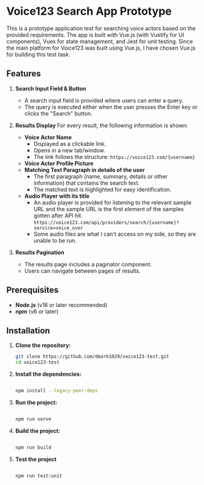 # Voice123 Search App Prototype

This is a prototype application test for searching voice actors based on the provided requirements. The app is built with Vue.js (with Vuetify for UI components), Vuex for state management, and Jest for unit testing.
Since the main platform for Voice123 was built using Vue.js, I have chosen Vue.js for building this test task.

## Features

1. **Search Input Field & Button**
   - A search input field is provided where users can enter a query.
   - The query is executed either when the user presses the Enter key or clicks the "Search" button.

2. **Results Display**
   For every result, the following information is shown:
   - **Voice Actor Name**  
     - Displayed as a clickable link.
     - Opens in a new tab/window.
     - The link follows the structure: `https://voice123.com/{username}`
   - **Voice Actor Profile Picture**
   - **Matching Text Paragraph in details of the user**  
     - The first paragraph (name, summary, details or other information) that contains the search text.
     - The matched text is highlighted for easy identification.
   - **Audio Player with its title**  
     - An audio player is provided for listening to the relevant sample URL and the sample URL is the first element of the samples gotten after API hit. `https://voice123.com/api/providers/search/{username}?service=voice_over`
     - Some audio files are what I can't access on my side, so they are unable to be run.

3. **Results Pagination**
   - The results page includes a paginator component.
   - Users can navigate between pages of results.

## Prerequisites

- **Node.js** (v16 or later recommended)
- **npm** (v6 or later)

## Installation

1. **Clone the repository:**

   ```bash
   git clone https://github.com/dmark1029/voice123-test.git
   cd voice123-test

2. **Install the dependencies:**

    ```bash

    npm install --legacy-peer-deps

3. **Run the project:**

    ```bash

    npm run serve

4. **Build the project:**

    ```bash

    npm run build

5. **Test the project**

    ```bash

    npm run test:unit